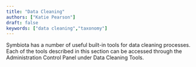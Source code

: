 ```yaml
---
title: "Data Cleaning"
authors: ["Katie Pearson"]
draft: false
keywords: ["data cleaning","taxonomy"]
---
```


Symbiota has a number of useful built-in tools for data cleaning processes. Each of the tools described in this section can be accessed through the Administration Control Panel under Data Cleaning Tools.
